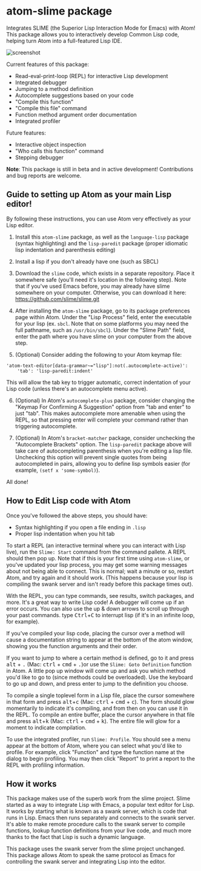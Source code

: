 # atom-slime package

Integrates SLIME (the Superior Lisp Interaction Mode for Emacs) with Atom! This package allows you to interactively develop Common Lisp code, helping turn Atom into a full-featured Lisp IDE.

![screenshot](https://raw.githubusercontent.com/sjlevine/atom-slime/master/media/atom-slime-screenshot.png)

Current features of this package:

- Read-eval-print-loop (REPL) for interactive Lisp development
- Integrated debugger
- Jumping to a method definition
- Autocomplete suggestions based on your code
- "Compile this function"
- "Compile this file" command
- Function method argument order documentation
- Integrated profiler

Future features:
- Interactive object inspection
- "Who calls this function" command
- Stepping debugger


**Note**: This package is still in beta and in active development! Contributions and bug reports are welcome.



Guide to setting up Atom as your main Lisp editor!
-------------------------------------------
By following these instructions, you can use Atom very effectively as your Lisp editor.

1. Install this `atom-slime` package, as well as the `language-lisp` package (syntax highlighting) and the `lisp-paredit` package (proper idiomatic lisp indentation and parenthesis editing)

2. Install a lisp if you don't already have one (such as SBCL)

3. Download the `slime` code, which exists in a separate repository. Place it somewhere safe (you'll need it's location in the following step). Note that if you've used Emacs before, you may already have slime somewhere on your computer. Otherwise, you can download it here:
https://github.com/slime/slime.git

4. After installing the `atom-slime` package, go to its package preferences page within Atom. Under the "Lisp Process" field, enter the executable for your lisp (ex. `sbcl`. Note that on some platforms you may need the full pathname, such as `/usr/bin/sbcl`). Under the "Slime Path" field, enter the path where you have slime on your computer from the above step.

5. (Optional) Consider adding the following to your Atom keymap file:
```
'atom-text-editor[data-grammar~="lisp"]:not(.autocomplete-active)':
    'tab': 'lisp-paredit:indent'
```
This will allow the tab key to trigger automatic, correct indentation of your Lisp code (unless there's an autocomplete menu active).

6. (Optional) In Atom's `autocomplete-plus` package, consider changing the "Keymap For Confirming A Suggestion" option from "tab and enter" to just "tab". This makes autocomplete more amenable when using the REPL, so that pressing enter will complete your command rather than triggering autocomplete.

7. (Optional) In Atom's `bracket-matcher` package, consider unchecking the "Autocomplete Brackets" option. The `lisp-paredit` package above will take care of autocompleting parenthesis when you're editing a lisp file. Unchecking this option will prevent single quotes from being autocompleted in pairs, allowing you to define lisp symbols easier (for example, `(setf x 'some-symbol)`).

All done!


How to Edit Lisp code with Atom
----------------------------
Once you've followed the above steps, you should have:
- Syntax highlighting if you open a file ending in `.lisp`
- Proper lisp indentation when you hit tab

To start a REPL (an interactive terminal where you can interact with Lisp live), run the `Slime: Start` command from the command pallete. A REPL should then pop up. Note that if this is your first time using `atom-slime`, or you've updated your lisp process, you may get some warning messages about not being able to connect. This is normal; wait a minute or so, restart Atom, and try again and it should work. (This happens because your lisp is compiling the swank server and isn't ready before this package times out).

With the REPL, you can type commands, see results, switch packages, and more. It's a great way to write Lisp code! A debugger will come up if an error occurs. You can also use the up & down arrows to scroll up through your past commands. type <kbd>Ctrl</kbd>+<kbd>C</kbd> to interrupt lisp (if it's in an infinite loop, for example).

If you've compiled your lisp code, placing the cursor over a method will cause a documentation string to appear at the bottom of the atom window, showing you the function arguments and their order.

If you want to jump to where a certain method is defined, go to it and press <kbd>alt</kbd> + <kbd>.</kbd> (Mac: <kbd>ctrl</kbd> + <kbd>cmd</kbd> + <kbd>.</kbd>)or use the `Slime: Goto Definition` function in Atom. A little pop up window will come up and ask you which method you'd like to go to (since methods could be overloaded). Use the keyboard to go up and down, and press enter to jump to the definition you choose.

To compile a single toplevel form in a Lisp file, place the cursor somewhere in that form and press <kbd>alt</kbd>+<kbd>c</kbd> (Mac: <kbd>ctrl</kbd> + <kbd>cmd</kbd> + <kbd>c</kbd>). The form should glow momentarily to indicate it's compiling, and from then on you can use it in the REPL. To compile an entire buffer, place the cursor anywhere in that file and press <kbd>alt</kbd>+<kbd>k</kbd> (Mac: <kbd>ctrl</kbd> + <kbd>cmd</kbd> + <kbd>k</kbd>). The entire file will glow for a moment to indicate compilation.

To use the integrated profiler, run `Slime: Profile`. You should see a menu appear at the bottom of Atom, where you can select what you'd like to profile. For example, click "Function" and type the function name at the dialog to begin profiling. You may then click "Report" to print a report to the REPL with profiling information.

How it works
--------------
This package makes use of the superb work from the slime project. Slime started as a way to integrate Lisp with Emacs, a popular text editor for Lisp. It works by starting what is known as a swank server, which is code that runs in Lisp. Emacs then runs separately and connects to the swank server. It's able to make remote procedure calls to the swank server to compile functions, lookup function definitions from your live code, and much more thanks to the fact that Lisp is such a dynamic language.

This package uses the swank server from the slime project unchanged. This package allows Atom to speak the same protocol as Emacs for controlling the swank server and integrating Lisp into the editor.
